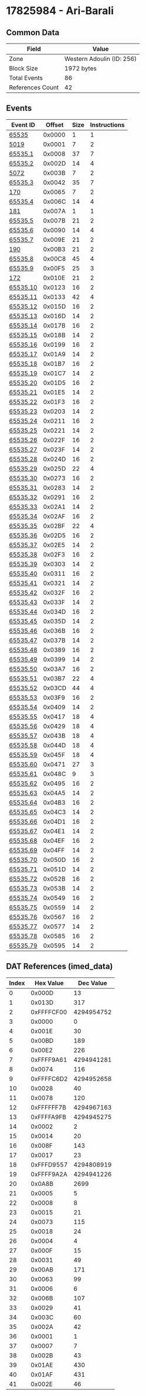 # 17825984 - Ari-Barali

## Common Data

| Field            | Value                     |
|------------------|---------------------------|
| Zone             | Western Adoulin (ID: 256) |
| Block Size       | 1972 bytes                |
| Total Events     | 86                        |
| References Count | 42                        |

## Events

| Event ID                  | Offset   |   Size |   Instructions |
|---------------------------|----------|--------|----------------|
| [65535](./65535.md)       | 0x0000   |      1 |              1 |
| [5019](./5019.md)         | 0x0001   |      7 |              2 |
| [65535.1](./65535.1.md)   | 0x0008   |     37 |              7 |
| [65535.2](./65535.2.md)   | 0x002D   |     14 |              4 |
| [5072](./5072.md)         | 0x003B   |      7 |              2 |
| [65535.3](./65535.3.md)   | 0x0042   |     35 |              7 |
| [170](./170.md)           | 0x0065   |      7 |              2 |
| [65535.4](./65535.4.md)   | 0x006C   |     14 |              4 |
| [181](./181.md)           | 0x007A   |      1 |              1 |
| [65535.5](./65535.5.md)   | 0x007B   |     21 |              2 |
| [65535.6](./65535.6.md)   | 0x0090   |     14 |              4 |
| [65535.7](./65535.7.md)   | 0x009E   |     21 |              2 |
| [190](./190.md)           | 0x00B3   |     21 |              2 |
| [65535.8](./65535.8.md)   | 0x00C8   |     45 |              4 |
| [65535.9](./65535.9.md)   | 0x00F5   |     25 |              3 |
| [172](./172.md)           | 0x010E   |     21 |              2 |
| [65535.10](./65535.10.md) | 0x0123   |     16 |              2 |
| [65535.11](./65535.11.md) | 0x0133   |     42 |              4 |
| [65535.12](./65535.12.md) | 0x015D   |     16 |              2 |
| [65535.13](./65535.13.md) | 0x016D   |     14 |              2 |
| [65535.14](./65535.14.md) | 0x017B   |     16 |              2 |
| [65535.15](./65535.15.md) | 0x018B   |     14 |              2 |
| [65535.16](./65535.16.md) | 0x0199   |     16 |              2 |
| [65535.17](./65535.17.md) | 0x01A9   |     14 |              2 |
| [65535.18](./65535.18.md) | 0x01B7   |     16 |              2 |
| [65535.19](./65535.19.md) | 0x01C7   |     14 |              2 |
| [65535.20](./65535.20.md) | 0x01D5   |     16 |              2 |
| [65535.21](./65535.21.md) | 0x01E5   |     14 |              2 |
| [65535.22](./65535.22.md) | 0x01F3   |     16 |              2 |
| [65535.23](./65535.23.md) | 0x0203   |     14 |              2 |
| [65535.24](./65535.24.md) | 0x0211   |     16 |              2 |
| [65535.25](./65535.25.md) | 0x0221   |     14 |              2 |
| [65535.26](./65535.26.md) | 0x022F   |     16 |              2 |
| [65535.27](./65535.27.md) | 0x023F   |     14 |              2 |
| [65535.28](./65535.28.md) | 0x024D   |     16 |              2 |
| [65535.29](./65535.29.md) | 0x025D   |     22 |              4 |
| [65535.30](./65535.30.md) | 0x0273   |     16 |              2 |
| [65535.31](./65535.31.md) | 0x0283   |     14 |              2 |
| [65535.32](./65535.32.md) | 0x0291   |     16 |              2 |
| [65535.33](./65535.33.md) | 0x02A1   |     14 |              2 |
| [65535.34](./65535.34.md) | 0x02AF   |     16 |              2 |
| [65535.35](./65535.35.md) | 0x02BF   |     22 |              4 |
| [65535.36](./65535.36.md) | 0x02D5   |     16 |              2 |
| [65535.37](./65535.37.md) | 0x02E5   |     14 |              2 |
| [65535.38](./65535.38.md) | 0x02F3   |     16 |              2 |
| [65535.39](./65535.39.md) | 0x0303   |     14 |              2 |
| [65535.40](./65535.40.md) | 0x0311   |     16 |              2 |
| [65535.41](./65535.41.md) | 0x0321   |     14 |              2 |
| [65535.42](./65535.42.md) | 0x032F   |     16 |              2 |
| [65535.43](./65535.43.md) | 0x033F   |     14 |              2 |
| [65535.44](./65535.44.md) | 0x034D   |     16 |              2 |
| [65535.45](./65535.45.md) | 0x035D   |     14 |              2 |
| [65535.46](./65535.46.md) | 0x036B   |     16 |              2 |
| [65535.47](./65535.47.md) | 0x037B   |     14 |              2 |
| [65535.48](./65535.48.md) | 0x0389   |     16 |              2 |
| [65535.49](./65535.49.md) | 0x0399   |     14 |              2 |
| [65535.50](./65535.50.md) | 0x03A7   |     16 |              2 |
| [65535.51](./65535.51.md) | 0x03B7   |     22 |              4 |
| [65535.52](./65535.52.md) | 0x03CD   |     44 |              4 |
| [65535.53](./65535.53.md) | 0x03F9   |     16 |              2 |
| [65535.54](./65535.54.md) | 0x0409   |     14 |              2 |
| [65535.55](./65535.55.md) | 0x0417   |     18 |              4 |
| [65535.56](./65535.56.md) | 0x0429   |     18 |              4 |
| [65535.57](./65535.57.md) | 0x043B   |     18 |              4 |
| [65535.58](./65535.58.md) | 0x044D   |     18 |              4 |
| [65535.59](./65535.59.md) | 0x045F   |     18 |              4 |
| [65535.60](./65535.60.md) | 0x0471   |     27 |              3 |
| [65535.61](./65535.61.md) | 0x048C   |      9 |              3 |
| [65535.62](./65535.62.md) | 0x0495   |     16 |              2 |
| [65535.63](./65535.63.md) | 0x04A5   |     14 |              2 |
| [65535.64](./65535.64.md) | 0x04B3   |     16 |              2 |
| [65535.65](./65535.65.md) | 0x04C3   |     14 |              2 |
| [65535.66](./65535.66.md) | 0x04D1   |     16 |              2 |
| [65535.67](./65535.67.md) | 0x04E1   |     14 |              2 |
| [65535.68](./65535.68.md) | 0x04EF   |     16 |              2 |
| [65535.69](./65535.69.md) | 0x04FF   |     14 |              2 |
| [65535.70](./65535.70.md) | 0x050D   |     16 |              2 |
| [65535.71](./65535.71.md) | 0x051D   |     14 |              2 |
| [65535.72](./65535.72.md) | 0x052B   |     16 |              2 |
| [65535.73](./65535.73.md) | 0x053B   |     14 |              2 |
| [65535.74](./65535.74.md) | 0x0549   |     16 |              2 |
| [65535.75](./65535.75.md) | 0x0559   |     14 |              2 |
| [65535.76](./65535.76.md) | 0x0567   |     16 |              2 |
| [65535.77](./65535.77.md) | 0x0577   |     14 |              2 |
| [65535.78](./65535.78.md) | 0x0585   |     16 |              2 |
| [65535.79](./65535.79.md) | 0x0595   |     14 |              2 |

## DAT References (imed_data)

|   Index | Hex Value   |   Dec Value |
|---------|-------------|-------------|
|       0 | 0x000D      |          13 |
|       1 | 0x013D      |         317 |
|       2 | 0xFFFFCF00  |  4294954752 |
|       3 | 0x0000      |           0 |
|       4 | 0x001E      |          30 |
|       5 | 0x00BD      |         189 |
|       6 | 0x00E2      |         226 |
|       7 | 0xFFFF9A61  |  4294941281 |
|       8 | 0x0074      |         116 |
|       9 | 0xFFFFC6D2  |  4294952658 |
|      10 | 0x0028      |          40 |
|      11 | 0x0078      |         120 |
|      12 | 0xFFFFFF7B  |  4294967163 |
|      13 | 0xFFFFA9FB  |  4294945275 |
|      14 | 0x0002      |           2 |
|      15 | 0x0014      |          20 |
|      16 | 0x008F      |         143 |
|      17 | 0x0017      |          23 |
|      18 | 0xFFFD9557  |  4294808919 |
|      19 | 0xFFFF9A2A  |  4294941226 |
|      20 | 0x0A8B      |        2699 |
|      21 | 0x0005      |           5 |
|      22 | 0x0008      |           8 |
|      23 | 0x0015      |          21 |
|      24 | 0x0073      |         115 |
|      25 | 0x0018      |          24 |
|      26 | 0x0004      |           4 |
|      27 | 0x000F      |          15 |
|      28 | 0x0031      |          49 |
|      29 | 0x00AB      |         171 |
|      30 | 0x0063      |          99 |
|      31 | 0x0006      |           6 |
|      32 | 0x006B      |         107 |
|      33 | 0x0029      |          41 |
|      34 | 0x003C      |          60 |
|      35 | 0x002A      |          42 |
|      36 | 0x0001      |           1 |
|      37 | 0x0007      |           7 |
|      38 | 0x002B      |          43 |
|      39 | 0x01AE      |         430 |
|      40 | 0x01AF      |         431 |
|      41 | 0x002E      |          46 |
